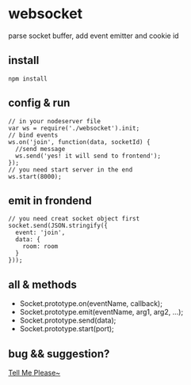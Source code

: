# websocket

parse socket buffer, add event emitter and cookie id

## install

    npm install

## config & run

    // in your nodeserver file
    var ws = require('./websocket').init;
    // bind events
    ws.on('join', function(data, socketId) {
      //send message
      ws.send('yes! it will send to frontend');
    });
    // you need start server in the end
    ws.start(8000);

## emit in frondend
    // you need creat socket object first
    socket.send(JSON.stringify({
      event: 'join',
      data: {
        room: room
      }
    }));

## all & methods

* Socket.prototype.on(eventName, callback);
* Socket.prototype.emit(eventName, arg1, arg2, ...);
* Socket.prototype.send(data);
* Socket.prototype.start(port);

## bug && suggestion?
[Tell Me Please~](https://github.com/youngerheart/websocket/issues)
